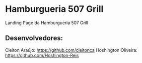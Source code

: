 # Hamburgueria 507 Grill

Landing Page da Hamburgueria 507 Grill

## Desenvolvedores:

Cleiton Araújo: https://github.com/cleitonca
Hoshington Oliveira: https://github.com/Hoshington-Reis

